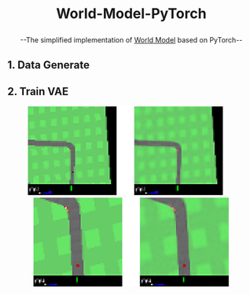 # <p align="center">World-Model-PyTorch</p>
<p align="center">--The simplified implementation of <a href="https://proceedings.neurips.cc/paper/2018/hash/2de5d16682c3c35007e4e92982f1a2ba-Abstract.html">World Model</a> based on PyTorch--</p>

## 1. Data Generate


## 2. Train VAE
<div align=center>
<img src="demo/vae_1.png" width="400px"> &ensp;&ensp;&ensp; <img src="demo/vae_2.png" width="400px">
</div>
